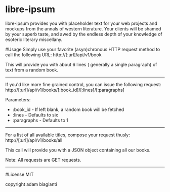 libre-ipsum
===========

libre-ipsum provides you with placeholder text for your web projects and mockups from the annals of western
literature. Your clients will be shamed by your superb taste, and awed by the endless depth of your 
knowledge of esoteric literary miscellany.  

#Usage
Simply use your favorite (asyn)chronous HTTP request method to call the following URL:
    http://[:url]/api/v1/book

This will provide you with about 6 lines ( generally a single paragraph) of text from a random book.
* * *

If you'd like more fine grained control, you can issue the following request:
    http://[:url]/api/v1/books/[:book_id]/[:lines]/[:paragraphs]
    
Parameters:
* :book_id - If left blank, a random book will be fetched
* :lines - Defaults to six
* :paragraphs - Defaults to 1
* * *

For a list of all available titles, compose your request thusly:
    http://[:url]/api/v1/books/all
    
This call will provide you with a JSON object containing all our books.

Note: All requests are GET requests.
* * *

#License
MIT

copyright adam biagianti